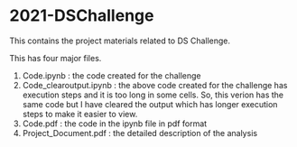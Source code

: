# 2021-DSChallenge
This contains the project materials related to DS Challenge.

This has four major files. 
1. Code.ipynb : the code created for the challenge
2. Code_clearoutput.ipynb : the above code created for the challenge has execution steps and it is too long in some cells. So, this verion
   has the same code but I have cleared the output which has longer execution steps to make it easier to view.   
3. Code.pdf : the code in the ipynb file in pdf format
4. Project_Document.pdf : the detailed description of the analysis
